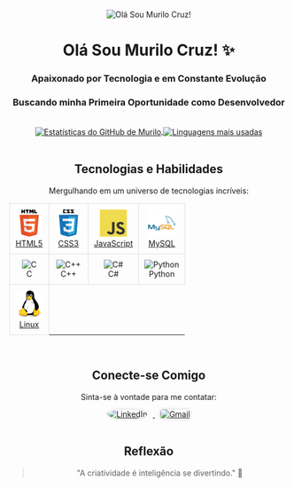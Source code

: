 <div align="center">
  <br>
  <img src="https://user-images.githubusercontent.com/90035022/273646876-b9b5962e-1317-47b7-9519-51421f1d431c.gif" alt="Olá Sou Murilo Cruz!" width="300" />
  <h1>Olá Sou Murilo Cruz! ✨</h1>
  <h3>Apaixonado por Tecnologia e em Constante Evolução</h3>
  <h3>Buscando minha Primeira Oportunidade como Desenvolvedor</h3>
  <br>
</div>

<div align="center">
  <a href="https://github.com/MuriloCruzzz">
    <img align="center" src="https://github-readme-stats.vercel.app/api?username=MuriloCruzzz&show_icons=true&theme=tokyonight" alt="Estatísticas do GitHub de Murilo" />
  </a>
  <a href="https://github.com/MuriloCruzzz">
    <img align="center" src="https://github-readme-stats.vercel.app/api/top-langs/?username=MuriloCruzzz&layout=compact&theme=tokyonight" alt="Linguagens mais usadas" />
  </a>
</div>

<br>

<div align="center">
  <h2>Tecnologias e Habilidades</h2>
  <p>Mergulhando em um universo de tecnologias incríveis:</p>
  <table>
    <tr>
      <td align="center" style="padding: 10px; border-radius: 8px; border: 1px solid #e0e0e0;">
        <a href="https://www.w3.org/html/" target="_blank">
          <img src="https://raw.githubusercontent.com/devicons/devicon/master/icons/html5/html5-original-wordmark.svg" alt="HTML5" width="50" height="50"/>
          <br>HTML5
        </a>
      </td>
      <td align="center" style="padding: 10px; border-radius: 8px; border: 1px solid #e0e0e0;">
        <a href="https://www.w3schools.com/css/" target="_blank">
          <img src="https://raw.githubusercontent.com/devicons/devicon/master/icons/css3/css3-original-wordmark.svg" alt="CSS3" width="50" height="50"/>
          <br>CSS3
        </a>
      </td>
      <td align="center" style="padding: 10px; border-radius: 8px; border: 1px solid #e0e0e0;">
        <a href="https://developer.mozilla.org/en-US/docs/Web/JavaScript" target="_blank">
          <img src="https://raw.githubusercontent.com/devicons/devicon/master/icons/javascript/javascript-original.svg" alt="JavaScript" width="50" height="50"/>
          <br>JavaScript
        </a>
      </td>
      <td align="center" style="padding: 10px; border-radius: 8px; border: 1px solid #e0e0e0;">
        <a href="https://www.mysql.com/" target="_blank">
          <img src="https://raw.githubusercontent.com/devicons/devicon/master/icons/mysql/mysql-original-wordmark.svg" alt="MySQL" width="50" height="50"/>
          <br>MySQL
        </a>
      </td>
    </tr>
    <tr>
      <td align="center" style="padding: 10px; border-radius: 8px; border: 1px solid #e0e0e0;">
        <img src="https://cdn.jsdelivr.net/gh/devicons/devicon/icons/c/c-original.svg" alt="C" width="50" height="50">
        <br>C
      </td>
      <td align="center" style="padding: 10px; border-radius: 8px; border: 1px solid #e0e0e0;">
        <img src="https://cdn.jsdelivr.net/gh/devicons/devicon/icons/cplusplus/cplusplus-original.svg" alt="C++" width="50" height="50">
        <br>C++
      </td>
      <td align="center" style="padding: 10px; border-radius: 8px; border: 1px solid #e0e0e0;">
        <img src="https://cdn.jsdelivr.net/gh/devicons/devicon/icons/csharp/csharp-original.svg" alt="C#" width="50" height="50">
        <br>C#
      </td>
      <td align="center" style="padding: 10px; border-radius: 8px; border: 1px solid #e0e0e0;">
        <img src="https://cdn.jsdelivr.net/gh/devicons/devicon/icons/python/python-original.svg" alt="Python" width="50" height="50">
        <br>Python
      </td>
    </tr>
    <tr>
      <td align="center" style="padding: 10px; border-radius: 8px; border: 1px solid #e0e0e0;">
        <a href="https://www.linux.org/" target="_blank">
          <img src="https://raw.githubusercontent.com/devicons/devicon/master/icons/linux/linux-original.svg" alt="Linux" width="50" height="50"/>
          <br>Linux
        </a>
      </td>
      <td align="center"></td>
      <td align="center"></td>
      <td align="center"></td>
    </tr>
  </table>
</div>

<br>

<div align="center">
  <h2>Conecte-se Comigo</h2>
  <p>Sinta-se à vontade para me contatar:</p>
  <a href="https://www.linkedin.com/in/cruzmurilo/" target="_blank">
    <img src="https://raw.githubusercontent.com/rahuldkjain/github-profile-readme-generator/master/src/images/icons/Social/linked-in-alt.svg" alt="LinkedIn" height="30" width="40" style="margin: 0 10px; border-radius: 50%; box-shadow: 0 0 5px #ccc;" />
  </a>
  <a href="mailto:murilocruz99@gmail.com">
    <img src="https://img.shields.io/badge/Gmail-D14836?style=for-the-badge&logo=gmail&logoColor=white" alt="Gmail" height="30" style="margin: 0 10px; border-radius: 5px; box-shadow: 0 0 5px #ccc;" />
  </a>
</div>

<br>

<div align="center">
  <h2>Reflexão</h2>
  <blockquote>
    "A criatividade é inteligência se divertindo." 🌟
  </blockquote>
</div>
